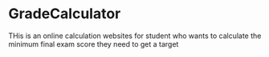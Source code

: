 # GradeCalculator
THis is an online calculation websites for student who wants to calculate the minimum final exam score they need to get a target 
